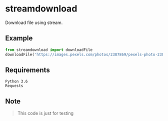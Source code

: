# streamdownload
Download file using stream.

## Example 
```python
from streamdownload import downloadFile
downloadFile('https://images.pexels.com/photos/2387869/pexels-photo-2387869.jpeg', savepath='./downloadedfile.png', progress=True)
```

## Requirements
```
Python 3.6
Requests
```
  
## Note
> This code is just for testing
